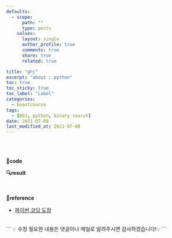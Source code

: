 ```yaml
---
defaults:
  - scope:
      path: ""
      type: posts
    values:
      layout: single
      author_profile: true
      comments: true
      share: true
      related: true

title: "ghj"
excerpt: "about : python"
toc: true
toc_sticky: true
toc_label: "Label"
categories:
  - boostcourse
tags:
  - [BOJ, python, binary search]
date: 2021-07-08
last_modified_at: 2021-07-08
---
```

<br>



<br>

**📰code**

**🔍result**

<br>

**📌reference**
- [파이썬 코딩 도장](https://dojang.io/course/view.php?id=7)

<br>
```
💡 수정 필요한 내용은 댓글이나 메일로 알려주시면 감사하겠습니다!💡 
```
